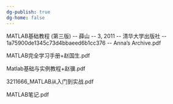```yaml
---
dg-publish: true
dg-home: false
---
```

MATLAB基础教程 (第三版) -- 薛山 -- 3, 2011 -- 清华大学出版社 -- 1a75900de1345c73d4bbaeed6b1cc376 -- Anna’s Archive.pdf

MATLAB完全学习手册+赵国生.pdf

Matlab基础与实例教程+赵骥.pdf

3211666_MATLAB从入门到实战.pdf

MATLAB笔记.pdf